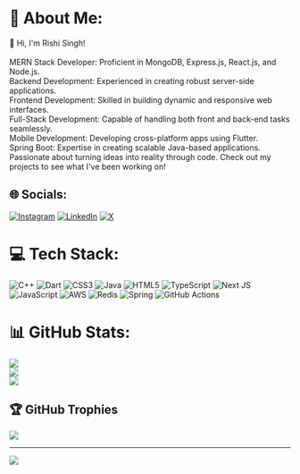 # 💫 About Me:
👋 Hi, I'm Rishi Singh!<br><br>MERN Stack Developer: Proficient in MongoDB, Express.js, React.js, and Node.js.<br>Backend Development: Experienced in creating robust server-side applications.<br>Frontend Development: Skilled in building dynamic and responsive web interfaces.<br>Full-Stack Development: Capable of handling both front and back-end tasks seamlessly.<br>Mobile Development: Developing cross-platform apps using Flutter.<br>Spring Boot: Expertise in creating scalable Java-based applications.<br>Passionate about turning ideas into reality through code. Check out my projects to see what I've been working on!


## 🌐 Socials:
[![Instagram](https://img.shields.io/badge/Instagram-%23E4405F.svg?logo=Instagram&logoColor=white)](https://instagram.com/rishi_singh12_02) [![LinkedIn](https://img.shields.io/badge/LinkedIn-%230077B5.svg?logo=linkedin&logoColor=white)](https://linkedin.com/in/rishi-singh-332a481a4) [![X](https://img.shields.io/badge/X-black.svg?logo=X&logoColor=white)](https://x.com/RishiSi55851086) 

# 💻 Tech Stack:
![C++](https://img.shields.io/badge/c++-%2300599C.svg?style=for-the-badge&logo=c%2B%2B&logoColor=white) ![Dart](https://img.shields.io/badge/dart-%230175C2.svg?style=for-the-badge&logo=dart&logoColor=white) ![CSS3](https://img.shields.io/badge/css3-%231572B6.svg?style=for-the-badge&logo=css3&logoColor=white) ![Java](https://img.shields.io/badge/java-%23ED8B00.svg?style=for-the-badge&logo=openjdk&logoColor=white) ![HTML5](https://img.shields.io/badge/html5-%23E34F26.svg?style=for-the-badge&logo=html5&logoColor=white) ![TypeScript](https://img.shields.io/badge/typescript-%23007ACC.svg?style=for-the-badge&logo=typescript&logoColor=white) ![Next JS](https://img.shields.io/badge/Next-black?style=for-the-badge&logo=next.js&logoColor=white) ![JavaScript](https://img.shields.io/badge/javascript-%23323330.svg?style=for-the-badge&logo=javascript&logoColor=%23F7DF1E) ![AWS](https://img.shields.io/badge/AWS-%23FF9900.svg?style=for-the-badge&logo=amazon-aws&logoColor=white) ![Redis](https://img.shields.io/badge/redis-%23DD0031.svg?style=for-the-badge&logo=redis&logoColor=white) ![Spring](https://img.shields.io/badge/spring-%236DB33F.svg?style=for-the-badge&logo=spring&logoColor=white) ![GitHub Actions](https://img.shields.io/badge/github%20actions-%232671E5.svg?style=for-the-badge&logo=githubactions&logoColor=white)
# 📊 GitHub Stats:
![](https://github-readme-stats.vercel.app/api?username=mrsingh-rishi&theme=onedark&hide_border=false&include_all_commits=true&count_private=true)<br/>
![](https://github-readme-streak-stats.herokuapp.com/?user=mrsingh-rishi&theme=onedark&hide_border=false)<br/>
![](https://github-readme-stats.vercel.app/api/top-langs/?username=mrsingh-rishi&theme=onedark&hide_border=false&include_all_commits=true&count_private=true&layout=compact)

## 🏆 GitHub Trophies
![](https://github-profile-trophy.vercel.app/?username=mrsingh-rishi&theme=onedark&no-frame=false&no-bg=false&margin-w=4)

---
[![](https://visitcount.itsvg.in/api?id=mrsingh-rishi&icon=0&color=4)](https://visitcount.itsvg.in)

<!-- Proudly created with GPRM ( https://gprm.itsvg.in ) -->
